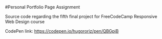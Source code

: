 #Personal Portfolio Page Assignment

Source code regarding the fifth final project for FreeCodeCamp Responsive Web Design course

CodePen link: https://codepen.io/hugororiz/pen/QBGpjB
